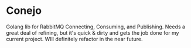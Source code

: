 # Conejo
Golang lib for RabbitMQ Connecting, Consuming, and Publishing. Needs a great deal of refining, but it's quick & dirty and gets the job done for my current project. WIll definitely refactor in the near future.
